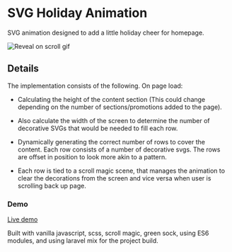 # SVG Holiday Animation

SVG animation designed to add a little holiday cheer for homepage.

![Reveal on scroll gif](resources/holiday.gif)

## Details

The implementation consists of the following. On page load:

- Calculating the height of the content section (This could change depending on the number of sections/promotions added to the page).

- Also calculate the width of the screen to determine the number of decorative SVGs that would be needed to fill each row.

- Dynamically generating the correct number of rows to cover the content. Each row consists of a number of decorative svgs. The rows are offset in position to look more akin to a pattern.

- Each row is tied to a scroll magic scene, that manages the animation to clear the decorations from the screen and vice versa when user is scrolling back up page.

### Demo


[Live demo](https://bournecreative.github.io/bournecreative.svgAnimate.io/)

Built with vanilla javascript, scss, scroll magic, green sock, using ES6 modules, and using laravel mix for the project build.
